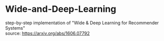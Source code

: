 # Wide-and-Deep-Learning
step-by-step implementation of "Wide &amp; Deep Learning for Recommender Systems" \
source: https://arxiv.org/abs/1606.07792
